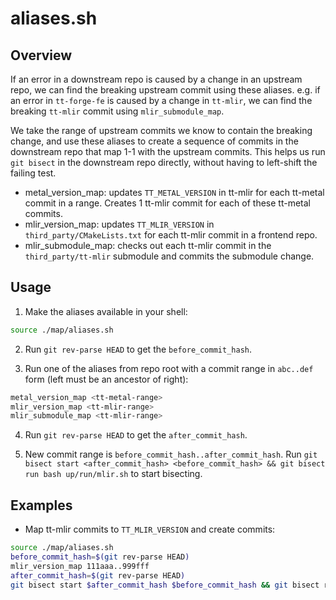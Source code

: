 # aliases.sh

## Overview

If an error in a downstream repo is caused by a change in an upstream repo, we can find the breaking upstream commit using these aliases. e.g. if an error in `tt-forge-fe` is caused by a change in `tt-mlir`, we can find the breaking `tt-mlir` commit using `mlir_submodule_map`.

We take the range of upstream commits we know to contain the breaking change, and use these aliases to create a sequence of commits in the downstream repo that map 1-1 with the upstream commits. This helps us run `git bisect` in the downstream repo directly, without having to left-shift the failing test.


- metal_version_map: updates `TT_METAL_VERSION` in tt-mlir for each tt-metal commit in a range. Creates 1 tt-mlir commit for each of these tt-metal commits.
- mlir_version_map: updates `TT_MLIR_VERSION` in `third_party/CMakeLists.txt` for each tt-mlir commit in a frontend repo. 
- mlir_submodule_map: checks out each tt-mlir commit in the `third_party/tt-mlir` submodule and commits the submodule change.

## Usage

1) Make the aliases available in your shell:
```bash
source ./map/aliases.sh
```

2) Run `git rev-parse HEAD` to get the `before_commit_hash`.

3) Run one of the aliases from repo root with a commit range in `abc..def` form (left must be an ancestor of right):
```bash
metal_version_map <tt-metal-range>
mlir_version_map <tt-mlir-range>
mlir_submodule_map <tt-mlir-range>
```

4) Run `git rev-parse HEAD` to get the `after_commit_hash`.

5) New commit range is `before_commit_hash..after_commit_hash`. Run `git bisect start <after_commit_hash> <before_commit_hash> && git bisect run bash up/run/mlir.sh` to start bisecting.

## Examples
- Map tt-mlir commits to `TT_MLIR_VERSION` and create commits:
```bash
source ./map/aliases.sh
before_commit_hash=$(git rev-parse HEAD)
mlir_version_map 111aaa..999fff
after_commit_hash=$(git rev-parse HEAD)
git bisect start $after_commit_hash $before_commit_hash && git bisect run bash up/run/mlir.sh
```